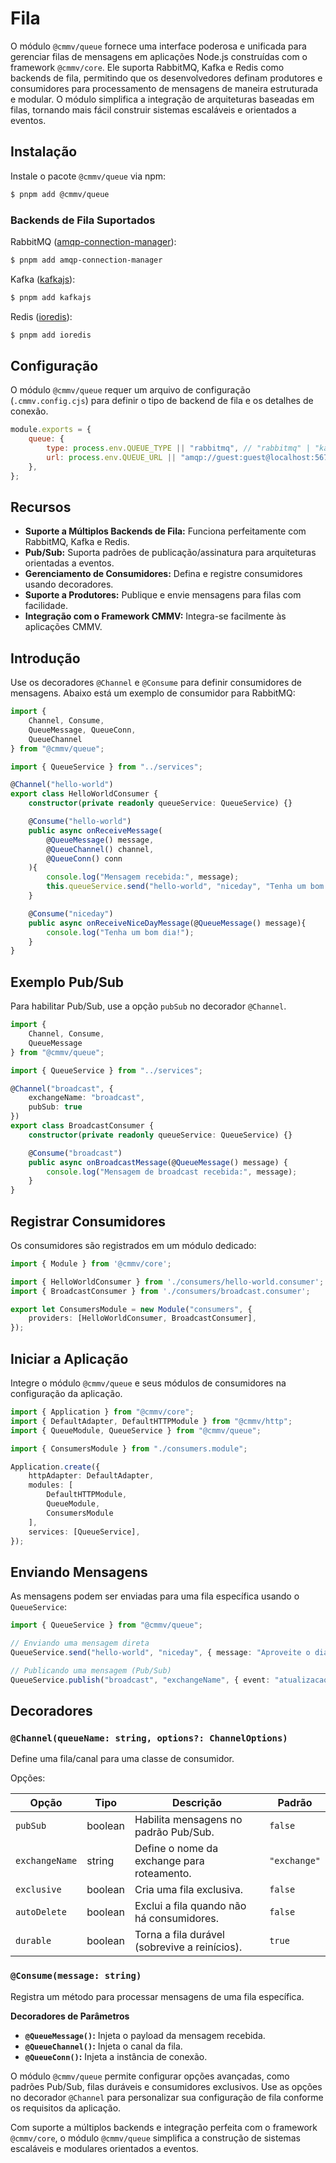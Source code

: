 # Fila 

O módulo ``@cmmv/queue`` fornece uma interface poderosa e unificada para gerenciar filas de mensagens em aplicações Node.js construídas com o framework ``@cmmv/core``. Ele suporta RabbitMQ, Kafka e Redis como backends de fila, permitindo que os desenvolvedores definam produtores e consumidores para processamento de mensagens de maneira estruturada e modular. O módulo simplifica a integração de arquiteturas baseadas em filas, tornando mais fácil construir sistemas escaláveis e orientados a eventos.

## Instalação

Instale o pacote ``@cmmv/queue`` via npm:

```bash
$ pnpm add @cmmv/queue
```

### Backends de Fila Suportados

RabbitMQ ([amqp-connection-manager](https://www.npmjs.com/package/amqp-connection-manager)):

```bash
$ pnpm add amqp-connection-manager
```

Kafka ([kafkajs](https://www.npmjs.com/package/kafkajs)):

```bash
$ pnpm add kafkajs
```

Redis ([ioredis](https://www.npmjs.com/package/ioredis)):

```bash
$ pnpm add ioredis
```

## Configuração

O módulo ``@cmmv/queue`` requer um arquivo de configuração (``.cmmv.config.cjs``) para definir o tipo de backend de fila e os detalhes de conexão.

```javascript
module.exports = {
    queue: {
        type: process.env.QUEUE_TYPE || "rabbitmq", // "rabbitmq" | "kafka" | "redis"
        url: process.env.QUEUE_URL || "amqp://guest:guest@localhost:5672/cmmv",
    },
};
```

## Recursos

* **Suporte a Múltiplos Backends de Fila:** Funciona perfeitamente com RabbitMQ, Kafka e Redis.
* **Pub/Sub:** Suporta padrões de publicação/assinatura para arquiteturas orientadas a eventos.
* **Gerenciamento de Consumidores:** Defina e registre consumidores usando decoradores.
* **Suporte a Produtores:** Publique e envie mensagens para filas com facilidade.
* **Integração com o Framework CMMV:** Integra-se facilmente às aplicações CMMV.

## Introdução

Use os decoradores ``@Channel`` e ``@Consume`` para definir consumidores de mensagens. Abaixo está um exemplo de consumidor para RabbitMQ:

```typescript
import { 
    Channel, Consume, 
    QueueMessage, QueueConn, 
    QueueChannel 
} from "@cmmv/queue";

import { QueueService } from "../services";

@Channel("hello-world")
export class HelloWorldConsumer {
    constructor(private readonly queueService: QueueService) {}

    @Consume("hello-world")
    public async onReceiveMessage(
        @QueueMessage() message, 
        @QueueChannel() channel,
        @QueueConn() conn
    ){
        console.log("Mensagem recebida:", message);
        this.queueService.send("hello-world", "niceday", "Tenha um bom dia!");
    }

    @Consume("niceday")
    public async onReceiveNiceDayMessage(@QueueMessage() message){
        console.log("Tenha um bom dia!");
    }
}
```

## Exemplo Pub/Sub

Para habilitar Pub/Sub, use a opção ``pubSub`` no decorador ``@Channel``.

```typescript
import { 
    Channel, Consume, 
    QueueMessage 
} from "@cmmv/queue";

import { QueueService } from "../services";

@Channel("broadcast", { 
    exchangeName: "broadcast",
    pubSub: true 
})
export class BroadcastConsumer {
    constructor(private readonly queueService: QueueService) {}

    @Consume("broadcast")
    public async onBroadcastMessage(@QueueMessage() message) {
        console.log("Mensagem de broadcast recebida:", message);
    }
}
```

## Registrar Consumidores

Os consumidores são registrados em um módulo dedicado:

```typescript
import { Module } from '@cmmv/core';

import { HelloWorldConsumer } from './consumers/hello-world.consumer';
import { BroadcastConsumer } from './consumers/broadcast.consumer';

export let ConsumersModule = new Module("consumers", {
    providers: [HelloWorldConsumer, BroadcastConsumer],
});
```

## Iniciar a Aplicação

Integre o módulo ``@cmmv/queue`` e seus módulos de consumidores na configuração da aplicação.

```typescript
import { Application } from "@cmmv/core";
import { DefaultAdapter, DefaultHTTPModule } from "@cmmv/http";
import { QueueModule, QueueService } from "@cmmv/queue";

import { ConsumersModule } from "./consumers.module";

Application.create({
    httpAdapter: DefaultAdapter,
    modules: [
        DefaultHTTPModule,
        QueueModule,
        ConsumersModule
    ],
    services: [QueueService],
});
```

## Enviando Mensagens

As mensagens podem ser enviadas para uma fila específica usando o ``QueueService``:

```typescript
import { QueueService } from "@cmmv/queue";

// Enviando uma mensagem direta
QueueService.send("hello-world", "niceday", { message: "Aproveite o dia!" });

// Publicando uma mensagem (Pub/Sub)
QueueService.publish("broadcast", "exchangeName", { event: "atualizacao_sistema" });
```

## Decoradores

### ``@Channel(queueName: string, options?: ChannelOptions)``
Define uma fila/canal para uma classe de consumidor.

Opções:

| Opção           | Tipo      | Descrição                                           | Padrão           |
|------------------|-----------|----------------------------------------------------|------------------|
| ``pubSub``       | boolean   | Habilita mensagens no padrão Pub/Sub.             | ``false``      |
| ``exchangeName`` | string    | Define o nome da exchange para roteamento.         | ``"exchange"`` |
| ``exclusive``    | boolean   | Cria uma fila exclusiva.                          | ``false``      |
| ``autoDelete``   | boolean   | Exclui a fila quando não há consumidores.          | ``false``      |
| ``durable``      | boolean   | Torna a fila durável (sobrevive a reinícios).      | ``true``       |

### ``@Consume(message: string)``
Registra um método para processar mensagens de uma fila específica.

**Decoradores de Parâmetros**
* **``@QueueMessage()``:** Injeta o payload da mensagem recebida.
* **``@QueueChannel()``:** Injeta o canal da fila.
* **``@QueueConn()``:** Injeta a instância de conexão.

O módulo ``@cmmv/queue`` permite configurar opções avançadas, como padrões Pub/Sub, filas duráveis e consumidores exclusivos. Use as opções no decorador ``@Channel`` para personalizar sua configuração de fila conforme os requisitos da aplicação.

Com suporte a múltiplos backends e integração perfeita com o framework ``@cmmv/core``, o módulo ``@cmmv/queue`` simplifica a construção de sistemas escaláveis e modulares orientados a eventos.
